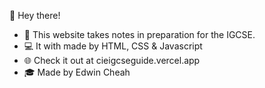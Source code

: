 👋 Hey there! 

- 📝 This website takes notes in preparation for the IGCSE. 
- ‍💻 It with made by HTML, CSS & Javascript
- 🌐 Check it out at cieigcseguide.vercel.app
- 🎓 Made by Edwin Cheah
